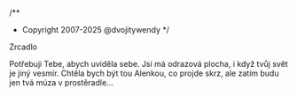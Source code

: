 /**
* Copyright 2007-2025 @dvojitywendy
*/

Zrcadlo

Potřebuji Tebe,
abych uviděla sebe.
Jsi má odrazová plocha,
i když tvůj svět je jiný vesmír.
Chtěla bych být tou Alenkou,
co projde skrz,
ale zatím budu jen tvá
múza v prostěradle...

